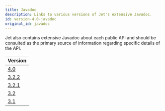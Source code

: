 ```yaml
---
title: Javadoc
description: Links to various versions of Jet's extensive Javadoc.
id: version-4.0-javadoc
original_id: javadoc
---
```


Jet also contains extensive Javadoc about each public API and should be
consulted as the primary source of information regarding specific
details of the API.

| Version       |
| ------------- |
| [4.0](https://docs.hazelcast.org/docs/jet/4.0/javadoc/)
| [3.2.2](https://docs.hazelcast.org/docs/jet/3.2.2/javadoc/)
| [3.2.1](https://docs.hazelcast.org/docs/jet/3.2.1/javadoc/)
| [3.2](https://docs.hazelcast.org/docs/jet/3.2/javadoc/)
| [3.1](https://docs.hazelcast.org/docs/jet/3.1/javadoc/)
